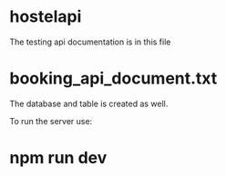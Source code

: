# hostelapi

The testing api documentation is in this file
# booking_api_document.txt

The database and table is created  as well.

To run the server use:
# npm run dev
